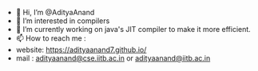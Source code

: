 - 👋 Hi, I’m @AdityaAnand
- 👀 I’m interested in compilers
- 🌱 I’m currently working on java's JIT compiler to make it more efficient.
- 📫 How to reach me : 
-  website: https://adityaanand7.github.io/
-  mail : adityaanand@cse.iitb.ac.in or adityaanand@iitb.ac.in

<!---
adityaanand7/adityaanand7 is a ✨ special ✨ repository because its `README.md` (this file) appears on your GitHub profile.
You can click the Preview link to take a look at your changes.
--->
